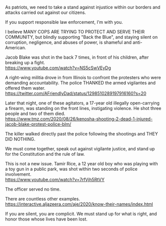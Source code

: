 As patriots, we need to take a stand against injustice within our borders and attacks carried out against our citizens.

If you support responsible law enforcement, I'm with you.

I believe MANY COPS ARE TRYING TO PROTECT AND SERVE THEIR COMMUNITY, but blindly supporting "Back the Blue", and staying silent on corruption, negligence, and abuses of power, is shameful and anti-American.

Jacob Blake was shot in the back 7 times, in front of his children, after breaking up a fight.  
https://www.youtube.com/watch?v=NS5cSwVEyDg

A right-wing militia drove in from Illinois to confront the protesters who were demanding accountability. The police THANKED the armed vigilantes and offered them water.  
https://twitter.com/AFriendlyDad/status/1298510289197916160?s=20

Later that night, one of these agitators, a 17-year old illegally open-carrying a firearm, was standing on the front lines, instigating violence. He shot three people and two of them died.  
https://www.tmz.com/2020/08/26/kenosha-shooting-2-dead-1-injured-jacob-blake-protest-police-blm/

The killer walked directly past the police following the shootings and THEY DID NOTHING.

We must come together, speak out against vigilante justice, and stand up for the Constitution and the rule of law.

This is not a new issue. Tamir Rice, a 12 year old boy who was playing with a toy gun in a public park, was shot within two seconds of police involvement.  
https://www.youtube.com/watch?v=7rfVjh5RtVY

The officer served no time.

There are countless other examples.  
https://interactive.aljazeera.com/aje/2020/know-their-names/index.html

If you are silent, you are complicit. We must stand up for what is right, and honor those whose lives have been lost.
